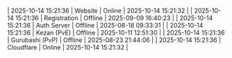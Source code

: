 | 2025-10-14 15:21:36 | Website | Online | 2025-10-14 15:21:32 |
| 2025-10-14 15:21:36 | Registration | Offline | 2025-09-09 16:40:23 |
| 2025-10-14 15:21:36 | Auth Server | Offline | 2025-08-18 09:33:31 |
| 2025-10-14 15:21:36 | Kezan (PvE) | Offline | 2025-10-11 12:51:30 |
| 2025-10-14 15:21:36 | Gurubashi (PvP) | Offline | 2025-08-23 21:44:06 |
| 2025-10-14 15:21:36 | Cloudflare | Online | 2025-10-14 15:21:32 |
